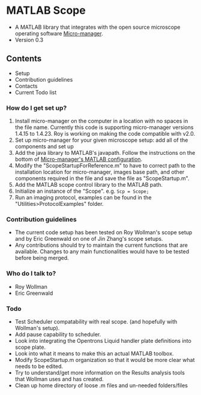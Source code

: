 # MATLAB Scope #

* A MATLAB library that integrates with the open source microscope operating software [Micro-manager](https://micro-manager.org/).
* Version 0.3

## Contents ##

* Setup
* Contribution guidelines
* Contacts
* Current Todo list


### How do I get set up? ###

1. Install micro-manager on the computer in a location with no spaces in the file name. Currently this code is supporting micro-manager versions 1.4.15 to 1.4.23. Roy is working on making the code compatible with v2.0.
2. Set up micro-manager for your given microscope setup: add all of the components and set up 
3. Add the java library to MATLAB's javapath. Follow the instructions on the bottom of [Micro-manager's MATLAB configuration](https://micro-manager.org/wiki/Matlab_Configuration).
4. Modify the "ScopeStartupForReference.m" to have to correct path to the installation location for micro-manager, images base path, and other components required in the file and save the file as "ScopeStartup.m".
5. Add the MATLAB scope control library to the MATLAB path. 
6. Initialize an instance of the "Scope". e.g. ``` Scp = Scope; ``` 
7. Run an imaging protocol, examples can be found in the "Utilities>ProtocolExamples" folder.



### Contribution guidelines ###

* The current code setup has been tested on Roy Wollman's scope setup and by Eric Greenwald on one of Jin Zhang's scope setups.
* Any contributions should try to maintain the current functions that are available. Changes to any main functionalities would have to be tested before being merged. 

### Who do I talk to? ###

* Roy Wollman
* Eric Greenwald

### Todo ###

* Test Scheduler compatability with real scope. (and hopefully with Wollman's setup).
* Add pause capability to scheduler.
* Look into integrating the Opentrons Liquid handler plate definitions into scope plate.
* Look into what it means to make this an actual MATLAB toolbox.
* Modify ScopeStartup.m organization so that it would be more clear what needs to be edited.
* Try to understand/get more information on the Results analysis tools that Wollman uses and has created.
* Clean up home directory of loose .m files and un-needed folders/files
